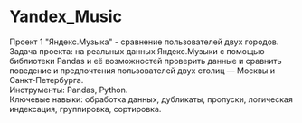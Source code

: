 # Yandex_Music

Проект 1 "Яндекс.Музыка" - сравнение пользователей двух городов.    
Задача проекта: на реальных данных Яндекс.Музыки c помощью библиотеки Pandas и её возможностей проверить данные и сравнить поведение и предпочтения пользователей двух столиц — Москвы и Санкт-Петербурга.   
Инструменты: Pandas, Python.   
Ключевые навыки: обработка данных, дубликаты, пропуски, логическая индексация, группировка, сортировка.

